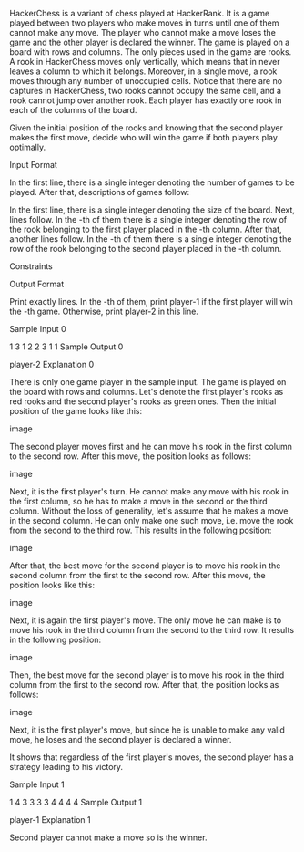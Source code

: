 HackerChess is a variant of chess played at HackerRank. It is a game played between two players who make moves in turns until one of them cannot make any move. The player who cannot make a move loses the game and the other player is declared the winner. The game is played on a board with  rows and  columns. The only pieces used in the game are rooks. A rook in HackerChess moves only vertically, which means that in never leaves a column to which it belongs. Moreover, in a single move, a rook moves through any number of unoccupied cells. Notice that there are no captures in HackerChess, two rooks cannot occupy the same cell, and a rook cannot jump over another rook. Each player has exactly one rook in each of the  columns of the board.

Given the initial position of the rooks and knowing that the second player makes the first move, decide who will win the game if both players play optimally.

Input Format

In the first line, there is a single integer  denoting the number of games to be played. After that, descriptions of  games follow:

In the first line, there is a single integer  denoting the size of the board. Next,  lines follow. In the -th of them there is a single integer  denoting the row of the rook belonging to the first player placed in the -th column. After that, another  lines follow. In the -th of them there is a single integer  denoting the row of the rook belonging to the second player placed in the -th column.

Constraints

Output Format

Print exactly  lines. In the -th of them, print player-1 if the first player will win the -th game. Otherwise, print player-2 in this line.

Sample Input 0

1
3
1
2
2
3
1
1
Sample Output 0

player-2
Explanation 0

There is only one game player in the sample input. The game is played on the board with  rows and  columns. Let's denote the first player's rooks as red rooks and the second player's rooks as green ones. Then the initial position of the game looks like this:

image

The second player moves first and he can move his rook in the first column to the second row. After this move, the position looks as follows:

image

Next, it is the first player's turn. He cannot make any move with his rook in the first column, so he has to make a move in the second or the third column. Without the loss of generality, let's assume that he makes a move in the second column. He can only make one such move, i.e. move the rook from the second to the third row. This results in the following position:

image

After that, the best move for the second player is to move his rook in the second column from the first to the second row. After this move, the position looks like this:

image

Next, it is again the first player's move. The only move he can make is to move his rook in the third column from the second to the third row. It results in the following position:

image

Then, the best move for the second player is to move his rook in the third column from the first to the second row. After that, the position looks as follows:

image

Next, it is the first player's move, but since he is unable to make any valid move, he loses and the second player is declared a winner.

It shows that regardless of the first player's moves, the second player has a strategy leading to his victory.

Sample Input 1

1
4
3
3
3
3
4
4
4
4
Sample Output 1

player-1
Explanation 1

Second player cannot make a move so  is the winner.
